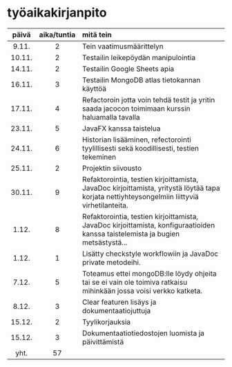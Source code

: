 # työaikakirjanpito

| päivä | aika/tuntia |mitä tein|
|:-----:|:-----------:|:--------|
|9.11.	|2	|Tein vaatimusmäärittelyn
|10.11.	|2	|Testailin leikepöydän manipulointia
|14.11.	|2	|Testailin Google Sheets apia
|16.11.	|3	|Testailin MongoDB atlas tietokannan käyttöä
|17.11.	|4	|Refactoroin jotta voin tehdä testit ja yritin saada jacocon toimimaan kurssin haluamalla tavalla
|23.11.	|5	|JavaFX kanssa taistelua
|24.11.	|6	|Historian lisääminen, refectorointi tyylillisesti sekä koodillisesti, testien tekeminen
|25.11.	|2	|Projektin siivousto
|30.11.	|9	|Refaktorointia, testien kirjoittamista, JavaDoc kirjoittamista, yritystä löytää tapa korjata nettiyhteysongelmiin liittyviä virhetilanteita.
|1.12.	|8	|Refaktorointia, testien kirjoittamista, JavaDoc kirjoittamista, konfiguraatioiden kanssa taistelemista ja bugien metsästystä...
|1.12.	|1	|Lisätty checkstyle workflowiin ja JavaDoc private metodeihi.
|7.12.	|5	|Toteamus ettei mongoDB:lle löydy ohjeita tai se ei vain ole toimiva ratkaisu mihinkään jossa voisi verkko katketa.
|8.12.	|3	|Clear featuren lisäys ja dokumentaatiojuttuja
|15.12. |2  |Tyylikorjauksia
|15.12. |3  |Dokumentaatiotiedostojen luomista ja päivittämistä
|yht.	|57
